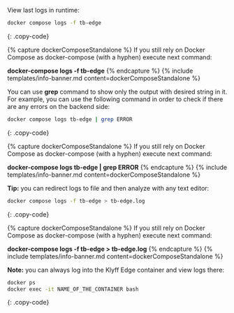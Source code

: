 View last logs in runtime:
 
```bash
docker compose logs -f tb-edge
```
{: .copy-code}

{% capture dockerComposeStandalone %}
If you still rely on Docker Compose as docker-compose (with a hyphen) execute next command:

**docker-compose logs -f tb-edge**
{% endcapture %}
{% include templates/info-banner.md content=dockerComposeStandalone %}

You can use <b>grep</b> command to show only the output with desired string in it. 
For example, you can use the following command in order to check if there are any errors on the backend side:

```bash
docker compose logs tb-edge | grep ERROR
```
{: .copy-code}

{% capture dockerComposeStandalone %}
If you still rely on Docker Compose as docker-compose (with a hyphen) execute next command:

**docker-compose logs tb-edge \| grep ERROR**
{% endcapture %}
{% include templates/info-banner.md content=dockerComposeStandalone %}

**Tip:** you can redirect logs to file and then analyze with any text editor:

```bash
docker compose logs -f tb-edge > tb-edge.log
```
{: .copy-code}

{% capture dockerComposeStandalone %}
If you still rely on Docker Compose as docker-compose (with a hyphen) execute next command:

**docker-compose logs -f tb-edge > tb-edge.log**
{% endcapture %}
{% include templates/info-banner.md content=dockerComposeStandalone %}

**Note:** you can always log into the Klyff Edge container and view logs there:

```bash
docker ps
docker exec -it NAME_OF_THE_CONTAINER bash
```
{: .copy-code}